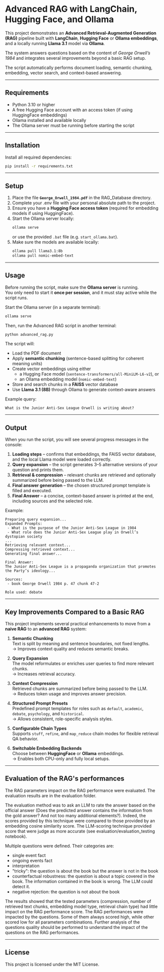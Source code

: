 # Advanced RAG with LangChain, Hugging Face, and Ollama

This project demonstrates an **Advanced Retrieval-Augmented Generation (RAG)** pipeline built with **LangChain**, **Hugging Face** or **Ollama embeddings**, and a locally running **Llama 3.1** model via **Ollama**.

The system answers questions based on the content of *George Orwell’s 1984* and integrates several improvements beyond a basic RAG setup.

The script automatically performs document loading, semantic chunking, embedding, vector search, and context-based answering.

---

## Requirements

- Python 3.10 or higher  
- A free Hugging Face account with an access token (if using HuggingFace embeddings)  
- Ollama installed and available locally  
- The Ollama server must be running before starting the script  

---

## Installation

Install all required dependencies:

```bash
pip install -r requirements.txt
```

---

## Setup

1. Place the file **`George_Orwell_1984.pdf`** in the RAG_Database directory. 
2. Complete your .env file with your personal absolute path to the project. 
3. Ensure you have a **Hugging Face access token** (required for embedding models if using HuggingFace).  
4. Start the Ollama server locally:
   ```bash
   ollama serve
   ```
   or use the provided `.bat` file (e.g. `start_ollama.bat`).
5. Make sure the models are available locally:
   ```bash
   ollama pull llama3.1:8b
   ollama pull nomic-embed-text
   ```

---

## Usage

Before running the script, make sure the **Ollama server** is running.  
You only need to start it **once per session**, and it must stay active while the script runs.

Start the Ollama server (in a separate terminal):
```bash
ollama serve
```

Then, run the Advanced RAG script in another terminal:
```bash
python advanced_rag.py
```

The script will:
- Load the PDF document  
- Apply **semantic chunking** (sentence-based splitting for coherent meaning units)  
- Create vector embeddings using either  
  - a Hugging Face model (`sentence-transformers/all-MiniLM-L6-v2`), or  
  - an Ollama embedding model (`nomic-embed-text`)  
- Store and search chunks in a **FAISS** vector database  
- Use **Llama 3.1 (8B)** through Ollama to generate context-aware answers  

Example query:
```
What is the Junior Anti-Sex League Orwell is writing about?
```

---

## Output

When you run the script, you will see several progress messages in the console:

1. **Loading steps** – confirms that embeddings, the FAISS vector database, and the local Llama model were loaded correctly.  
2. **Query expansion** – the script generates 3–5 alternative versions of your question and prints them.  
3. **Retrieval & compression** – relevant chunks are retrieved and optionally summarized before being passed to the LLM.  
4. **Final answer generation** – the chosen structured prompt template is filled and executed.  
5. **Final Answer** – a concise, context-based answer is printed at the end, including sources and the selected role.

Example:
```
Preparing query expansion...
Expanded Prompts:
 - What is the purpose of the Junior Anti-Sex League in 1984
 - What role does the Junior Anti-Sex League play in Orwell’s dystopian society
...
Retrieving relevant context...
Compressing retrieved context...
Generating final answer...

Final Answer:
The Junior Anti-Sex League is a propaganda organization that promotes the Party’s ideology...

Sources:
 - book George Orwell 1984 p. 47 chunk 47-2

Role used: debate
```

---

## Key Improvements Compared to a Basic RAG

This project implements several practical enhancements to move from a **naive RAG** to an **advanced RAG** system:

1. **Semantic Chunking**  
   Text is split by meaning and sentence boundaries, not fixed lengths.  
   → Improves context quality and reduces semantic breaks.

2. **Query Expansion**  
   The model reformulates or enriches user queries to find more relevant chunks.  
   → Increases retrieval accuracy.

3. **Context Compression**  
   Retrieved chunks are summarized before being passed to the LLM.  
   → Reduces token usage and improves answer precision.

4. **Structured Prompt Presets**  
   Predefined prompt templates for roles such as `default`, `academic`, `debate`, `psychology`, and `historical`.  
   → Allows consistent, role-specific analysis styles.

5. **Configurable Chain Types**  
   Supports `stuff`, `refine`, and `map_reduce` chain modes for flexible retrieval QA behavior.

6. **Switchable Embedding Backends**  
   Choose between **HuggingFace** or **Ollama** embeddings.  
   → Enables both CPU-only and fully local setups.
---
## Evaluation of the RAG's performances

The RAG parameters impact on the RAG performance were evaluated. The evaluation results are in the evaluation folder.

The evaluation method was to ask an LLM to rate the answer based on the official answer (Does the predicted answer contains the information from the gold answer? And not too many additional elements?). Indeed, the scores provided by this technique were compared to those provided by an embedding cosine similarity score. The LLM-scoring technique provided score that were judge as more accurate (see evaluation/evaluation_testing notebook).

Multiple questions were defined. Their categories are:
 - single event fact
 - ongoing events fact
 - interpretation
 - "tricky": the question is about the book but the answer is not in the book
 - counterfactual robustness: the question is about a topic covered in the book. The information contained in the book is wrong. The LLM could detect it.
 - negative rejection: the question is not about the book

The results showed that the tested parameters (compression, number of retrieved text chunks, embedding model type, retrieval chain type) had little impact on the RAG performance score.
The RAG performances were impacted by the questions. Some of them always scored high, while other scored low for all parameters combinations. Further analysis of the questions quality should be performed to understand the impact of the questions on the RAG performances.

---

## License

This project is licensed under the MIT License.
